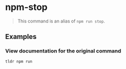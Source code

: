 # npm-stop

> This command is an alias of `npm run stop`.

## Examples

### View documentation for the original command

```bash
tldr npm run
```
